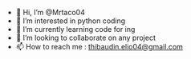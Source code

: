 - 👋 Hi, I’m @Mrtaco04
- 👀 I’m interested in python coding
- 🌱 I’m currently learning code for ing
- 💞️ I’m looking to collaborate on any project 
- 📫 How to reach me : thibaudin.elio04@gmail.com

<!---
Mrtaco04/Mrtaco04 is a ✨ special ✨ repository because its `README.md` (this file) appears on your GitHub profile.
You can click the Preview link to take a look at your changes.
--->
